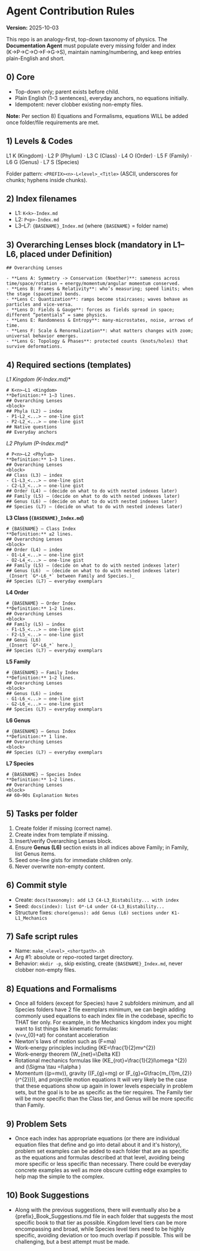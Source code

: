 # Agent Contribution Rules
**Version:** 2025-10-03

This repo is an analogy-first, top-down taxonomy of physics. The **Documentation Agent** must populate every missing folder and index (K→P→C→O→F→G→S), maintain naming/numbering, and keep entries plain-English and short.

## 0) Core
- Top-down only; parent exists before child.
- Plain English (1–3 sentences), everyday anchors, no equations initially.
- Idempotent: never clobber existing non-empty files.

**Note:** Per section 8) Equations and Formalisms, equations WILL be added once folder/file requirements are met.

## 1) Levels & Codes
L1 K (Kingdom) · L2 P (Phylum) · L3 C (Class) · L4 O (Order) · L5 F (Family) · L6 G (Genus) · L7 S (Species)

Folder pattern: `<PREFIX><n>-L<level>_<Title>` (ASCII, underscores for chunks; hyphens inside chunks).

## 2) Index filenames
- L1: `K<k>-Index.md`
- L2: `P<p>-Index.md`
- L3–L7: `{BASENAME}_Index.md` (where `{BASENAME}` = folder name)

## 3) Overarching Lenses block (mandatory in L1–L6, placed under Definition)
```
## Overarching Lenses

- **Lens A: Symmetry -> Conservation (Noether)**: sameness across time/space/rotation → energy/momentum/angular momentum conserved.
- **Lens B: Frames & Relativity**: who’s measuring; speed limits; when the stage (spacetime) bends.
- **Lens C: Quantization**: ramps become staircases; waves behave as particles and vice-versa.
- **Lens D: Fields & Gauge**: forces as fields spread in space; different “potentials” = same physics.
- **Lens E: Randomness & Entropy**: many-microstates, noise, arrows of time.
- **Lens F: Scale & Renormalization**: what matters changes with zoom; universal behavior emerges.
- **Lens G: Topology & Phases**: protected counts (knots/holes) that survive deformations.
```

## 4) Required sections (templates)
**L1 Kingdom (K*-Index.md)**
```
# K<n>–L1 <Kingdom>
**Definition:** 1–3 lines.
## Overarching Lenses
<block>
## Phyla (L2) — index
- P1-L2_<...> — one-line gist
- P2-L2_<...> — one-line gist
## Native questions
## Everyday anchors
```

**L2 Phylum (P*-Index.md)**
```
# P<n>–L2 <Phylum>
**Definition:** 1–3 lines.
## Overarching Lenses
<block>
## Class (L3) — index
- C1-L3_<...> — one-line gist
- C2-L3_<...> — one-line gist
## Order (L4) — (decide on what to do with nested indexes later)
## Family (L5) — (decide on what to do with nested indexes later)
## Genus (L6) — (decide on what to do with nested indexes later)
## Species (L7) — (decide on what to do with nested indexes later)
```

**L3 Class (`{BASENAME}_Index.md`)**
```
# {BASENAME} — Class Index
**Definition:** ≤2 lines.
## Overarching Lenses
<block>
## Order (L4) — index
- O1-L4_<...> — one-line gist
- O2-L4_<...> — one-line gist
## Family (L5) — (decide on what to do with nested indexes later)
## Genus (L6)  — (decide on what to do with nested indexes later)
_(Insert `G*-L6_*` between Family and Species.)_
## Species (L7) — everyday exemplars
```

**L4 Order**
```
# {BASENAME} — Order Index
**Definition:** 1–2 lines.
## Overarching Lenses
<block>
## Family (L5) — index
- F1-L5_<...> — one-line gist
- F2-L5_<...> — one-line gist
## Genus (L6)
_(Insert `G*-L6_*` here.)_
## Species (L7) — everyday exemplars
```

**L5 Family**
```
# {BASENAME} — Family Index
**Definition:** 1–2 lines.
## Overarching Lenses
<block>
## Genus (L6) — index
- G1-L6_<...> — one-line gist
- G2-L6_<...> — one-line gist
## Species (L7) — everyday exemplars
```

**L6 Genus**
```
# {BASENAME} — Genus Index
**Definition:** 1 line.
## Overarching Lenses
<block>
## Species (L7) — everyday exemplars
```

**L7 Species**
```
# {BASENAME} — Species Index
**Definition:** 1–2 lines.
## Overarching Lenses
<block>
## 60–90s Explanation Notes
```

## 5) Tasks per folder
1) Create folder if missing (correct name).  
2) Create index from template if missing.  
3) Insert/verify Overarching Lenses block.  
4) Ensure **Genus (L6)** section exists in all indices above Family; in Family, list Genus items.  
5) Seed one-line gists for immediate children only.  
6) Never overwrite non-empty content.

## 6) Commit style
- Create: `docs(taxonomy): add L3 C4-L3_Bistability... with index`
- Seed: `docs(index): list O*-L4 under C4-L3_Bistability...`
- Structure fixes: `chore(genus): add Genus (L6) sections under K1-L1_Mechanics`

## 7) Safe script rules
- Name: `make_<level>_<shortpath>.sh`
- Arg #1: absolute or repo-rooted target directory.
- Behavior: `mkdir -p`, skip existing, create `{BASENAME}_Index.md`, never clobber non-empty files.

## 8) Equations and Formalisms
- Once all folders (except for Species) have 2 subfolders minimum, and all Species folders have 2 file exemplars minimum, we can begin adding commonly used equations to each index file in the codebase, specific to THAT tier only. For example, in the Mechanics kingdom index you might want to list things like kinematic formulas:
- \(v=v_{0}+at\) for constant acceleration
- Newton's laws of motion such as \(F=ma\)
- Work-energy principles including \(KE=\frac{1}{2}mv^{2}\)
- Work-energy theorem \(W_{net}=\Delta KE\)
- Rotational mechanics formulas like \(KE_{rot}=\frac{1}{2}I\omega ^{2}\) and \(\Sigma \tau =I\alpha \)
- Momentum (\(p=mv\)), gravity (\(F_{g}=mg\) or \(F_{g}=G\frac{m_{1}m_{2}}{r^{2}}\)), and projectile motion equations
It will very likely be the case that these equations show up again in lower levels especially in problem sets, but the goal is to be as specific as the tier requires. The Family tier will be more specific than the Class tier, and Genus will be more specific than Family.

## 9) Problem Sets
- Once each index has appropriate equations (or there are individual equation files that define and go into detail about it and it's history), problem set examples can be added to each folder that are as specific as the equations and formulas described at that level, avoiding being more specific or less specific than necessary. There could be everyday concrete examples as well as more obscure cutting edge examples to help map the simple to the complex.

## 10) Book Suggestions
- Along with the previous suggestions, there will eventually also be a {prefix}_Book_Suggestions.md file in each folder that suggests the most specific book to that tier as possible. Kingdom level tiers can be more encompassing and broad, while Species level tiers need to be highly specific, avoiding deviation or too much overlap if possible. This will be challenging, but a best attempt must be made.

